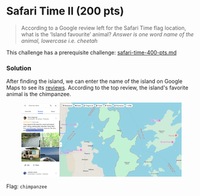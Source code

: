 # Safari Time II (200 pts)

> According to a Google review left for the Safari Time flag location, what is the ‘Island favourite’ animal? _Answer is one word name of the animal, lowercase i.e. cheetah_

This challenge has a prerequisite challenge: [safari-time-400-pts.md](safari-time-400-pts.md "mention")

### Solution

After finding the island, we can enter the name of the island on Google Maps to see its [reviews](https://maps.app.goo.gl/whqcKpbRX6hhvNFy9). According to the top review, the island's favorite animal is the chimpanzee.

<figure><img src="../../../.gitbook/assets/image (13).png" alt=""><figcaption></figcaption></figure>

Flag: `chimpanzee`
